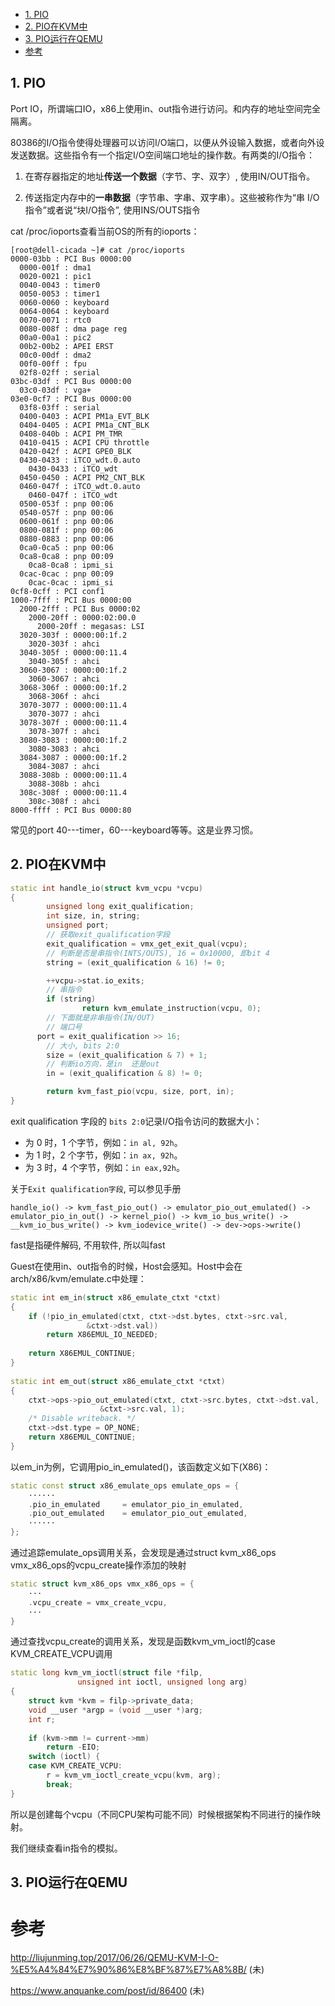 
<!-- @import "[TOC]" {cmd="toc" depthFrom=1 depthTo=6 orderedList=false} -->

<!-- code_chunk_output -->

  - [1. PIO](#1-pio)
  - [2. PIO在KVM中](#2-pio在kvm中)
  - [3. PIO运行在QEMU](#3-pio运行在qemu)
- [参考](#参考)

<!-- /code_chunk_output -->

## 1. PIO

Port IO，所谓端口IO，x86上使用in、out指令进行访问。和内存的地址空间完全隔离。

80386的I/O指令使得处理器可以访问I/O端口，以便从外设输入数据，或者向外设发送数据。这些指令有一个指定I/O空间端口地址的操作数。有两类的I/O指令：

1. 在寄存器指定的地址**传送一个数据**（字节、字、双字）, 使用IN/OUT指令。

2. 传送指定内存中的**一串数据**（字节串、字串、双字串）。这些被称作为“串 I/O指令”或者说“块I/O指令”, 使用INS/OUTS指令

cat /proc/ioports查看当前OS的所有的ioports：

```
[root@dell-cicada ~]# cat /proc/ioports 
0000-03bb : PCI Bus 0000:00
  0000-001f : dma1
  0020-0021 : pic1
  0040-0043 : timer0
  0050-0053 : timer1
  0060-0060 : keyboard
  0064-0064 : keyboard
  0070-0071 : rtc0
  0080-008f : dma page reg
  00a0-00a1 : pic2
  00b2-00b2 : APEI ERST
  00c0-00df : dma2
  00f0-00ff : fpu
  02f8-02ff : serial
03bc-03df : PCI Bus 0000:00
  03c0-03df : vga+
03e0-0cf7 : PCI Bus 0000:00
  03f8-03ff : serial
  0400-0403 : ACPI PM1a_EVT_BLK
  0404-0405 : ACPI PM1a_CNT_BLK
  0408-040b : ACPI PM_TMR
  0410-0415 : ACPI CPU throttle
  0420-042f : ACPI GPE0_BLK
  0430-0433 : iTCO_wdt.0.auto
    0430-0433 : iTCO_wdt
  0450-0450 : ACPI PM2_CNT_BLK
  0460-047f : iTCO_wdt.0.auto
    0460-047f : iTCO_wdt
  0500-053f : pnp 00:06
  0540-057f : pnp 00:06
  0600-061f : pnp 00:06
  0800-081f : pnp 00:06
  0880-0883 : pnp 00:06
  0ca0-0ca5 : pnp 00:06
  0ca8-0ca8 : pnp 00:09
    0ca8-0ca8 : ipmi_si
  0cac-0cac : pnp 00:09
    0cac-0cac : ipmi_si
0cf8-0cff : PCI conf1
1000-7fff : PCI Bus 0000:00
  2000-2fff : PCI Bus 0000:02
    2000-20ff : 0000:02:00.0
      2000-20ff : megasas: LSI
  3020-303f : 0000:00:1f.2
    3020-303f : ahci
  3040-305f : 0000:00:11.4
    3040-305f : ahci
  3060-3067 : 0000:00:1f.2
    3060-3067 : ahci
  3068-306f : 0000:00:1f.2
    3068-306f : ahci
  3070-3077 : 0000:00:11.4
    3070-3077 : ahci
  3078-307f : 0000:00:11.4
    3078-307f : ahci
  3080-3083 : 0000:00:1f.2
    3080-3083 : ahci
  3084-3087 : 0000:00:1f.2
    3084-3087 : ahci
  3088-308b : 0000:00:11.4
    3088-308b : ahci
  308c-308f : 0000:00:11.4
    308c-308f : ahci
8000-ffff : PCI Bus 0000:80
```

常见的port 40---timer，60---keyboard等等。这是业界习惯。

## 2. PIO在KVM中

```cpp
static int handle_io(struct kvm_vcpu *vcpu)
{
        unsigned long exit_qualification;
        int size, in, string;
        unsigned port;
        // 获取exit_qualification字段
        exit_qualification = vmx_get_exit_qual(vcpu);
        // 判断是否是串指令(INTS/OUTS), 16 = 0x10000, 即bit 4
        string = (exit_qualification & 16) != 0;

        ++vcpu->stat.io_exits;
        // 串指令
        if (string)
                return kvm_emulate_instruction(vcpu, 0);
        // 下面就是非串指令(IN/OUT)
        // 端口号
      port = exit_qualification >> 16;
        // 大小, bits 2:0
        size = (exit_qualification & 7) + 1;
        // 判断io方向，是in  还是out
        in = (exit_qualification & 8) != 0;

        return kvm_fast_pio(vcpu, size, port, in);
}
```

exit qualification 字段的 `bits 2:0`记录I/O指令访问的数据大小：
* 为 0 时，1 个字节，例如：`in al, 92h`。
* 为 1 时，2 个字节，例如：`in ax, 92h`。
* 为 3 时，4 个字节，例如：`in eax,92h`。


关于`Exit qualification字段`, 可以参见手册


`handle_io() -> kvm_fast_pio_out() -> emulator_pio_out_emulated() -> emulator_pio_in_out() -> kernel_pio() -> kvm_io_bus_write() -> __kvm_io_bus_write() -> kvm_iodevice_write() -> dev->ops->write()`

fast是指硬件解码, 不用软件, 所以叫fast

Guest在使用in、out指令的时候，Host会感知。Host中会在arch/x86/kvm/emulate.c中处理：

```cpp
static int em_in(struct x86_emulate_ctxt *ctxt)
{   
    if (!pio_in_emulated(ctxt, ctxt->dst.bytes, ctxt->src.val,
                 &ctxt->dst.val))
        return X86EMUL_IO_NEEDED;
    
    return X86EMUL_CONTINUE;
}   
    
static int em_out(struct x86_emulate_ctxt *ctxt)
{   
    ctxt->ops->pio_out_emulated(ctxt, ctxt->src.bytes, ctxt->dst.val,                                                                                                                                      
                    &ctxt->src.val, 1);
    /* Disable writeback. */
    ctxt->dst.type = OP_NONE;
    return X86EMUL_CONTINUE;
} 
```

以em\_in为例，它调用pio\_in\_emulated()，该函数定义如下(X86)：

```cpp
static const struct x86_emulate_ops emulate_ops = {
    ······
    .pio_in_emulated     = emulator_pio_in_emulated,
    .pio_out_emulated    = emulator_pio_out_emulated,
    ······
};
```

通过追踪emulate\_ops调用关系，会发现是通过struct kvm\_x86\_ops vmx\_x86\_ops的vcpu\_create操作添加的映射

```cpp
static struct kvm_x86_ops vmx_x86_ops = {
    ···
    .vcpu_create = vmx_create_vcpu, 
    ···
}
```     

通过查找vcpu\_create的调用关系，发现是函数kvm\_vm\_ioctl的case KVM\_CREATE\_VCPU调用

```cpp
static long kvm_vm_ioctl(struct file *filp,
               unsigned int ioctl, unsigned long arg) 
{                 
    struct kvm *kvm = filp->private_data;
    void __user *argp = (void __user *)arg;
    int r;    
                  
    if (kvm->mm != current->mm)
        return -EIO;
    switch (ioctl) {
    case KVM_CREATE_VCPU:
        r = kvm_vm_ioctl_create_vcpu(kvm, arg);
        break;
}
```

所以是创建每个vcpu（不同CPU架构可能不同）时候根据架构不同进行的操作映射。

我们继续查看in指令的模拟。

## 3. PIO运行在QEMU


# 参考

http://liujunming.top/2017/06/26/QEMU-KVM-I-O-%E5%A4%84%E7%90%86%E8%BF%87%E7%A8%8B/ (未)

https://www.anquanke.com/post/id/86400 (未)